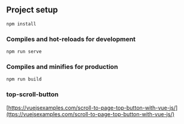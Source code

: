 ## Project setup
```
npm install
```

### Compiles and hot-reloads for development
```
npm run serve
```

### Compiles and minifies for production
```
npm run build
```

### top-scroll-button
[https://vuejsexamples.com/scroll-to-page-top-button-with-vue-js/](ttps://vuejsexamples.com/scroll-to-page-top-button-with-vue-js/)
